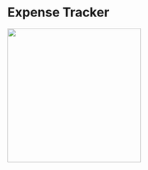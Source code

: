 # Expense Tracker

<p float="left">
  <img src="![Ekran Resmi 2024-11-06 14 18 53](https://github.com/user-attachments/assets/dddb0139-8a93-4a3a-84a6-c33195d204ab)" width="300" />
</p>


